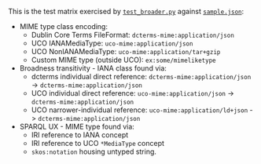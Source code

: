 
This is the test matrix exercised by [`test_broader.py`](test_broader.py) against [`sample.json`](sample.json):
* MIME type class encoding:
   - Dublin Core Terms FileFormat: `dcterms-mime:application/json`
   - UCO IANAMediaType: `uco-mime:application/json`
   - UCO NonIANAMediaType: `uco-mime:application/tar+gzip`
   - Custom MIME type (outside UCO): `ex:some/mimeliketype`
* Broadness transitivity - IANA class found via:
   - dcterms individual direct reference: `dcterms-mime:application/json` -> `dcterms-mime:application/json`
   - UCO individual direct reference: `uco-mime:application/json` -> `dcterms-mime:application/json`
   - UCO narrower-individual reference: `uco-mime:application/ld+json` -> `dcterms-mime:application/json`
* SPARQL UX - MIME type found via:
   - IRI reference to IANA concept
   - IRI reference to UCO `*MediaType` concept
   - `skos:notation` housing untyped string.
